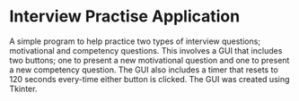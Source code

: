 # Interview Practise Application
A simple program to help practice two types of interview questions; motivational and competency questions. 
This involves a GUI that includes two buttons; one to present a new motivational question and one to present a new competency question. 
The GUI also includes a timer that resets to 120 seconds every-time either button is clicked. 
The GUI was created using Tkinter.
